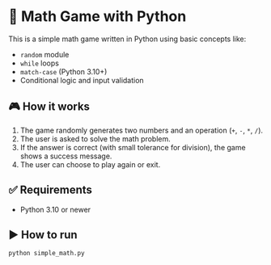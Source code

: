 # 🧠 Math Game with Python

This is a simple math game written in Python using basic concepts like:
- `random` module
- `while` loops
- `match-case` (Python 3.10+)
- Conditional logic and input validation

## 🎮 How it works
1. The game randomly generates two numbers and an operation (`+`, `-`, `*`, `/`).
2. The user is asked to solve the math problem.
3. If the answer is correct (with small tolerance for division), the game shows a success message.
4. The user can choose to play again or exit.

## ✅ Requirements
- Python 3.10 or newer

## ▶️ How to run
```bash
python simple_math.py